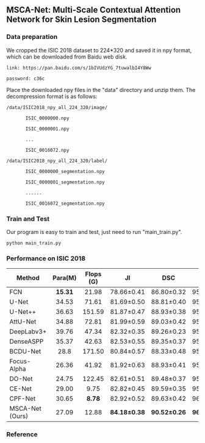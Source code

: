 ## MSCA-Net: Multi-Scale Contextual Attention Network for Skin Lesion Segmentation 




### Data preparation

We cropped the ISIC 2018 dataset to 224*320 and saved it in npy format,  which can be downloaded from Baidu web disk. 

```
link: https://pan.baidu.com/s/1bIVUdzYG_7tuwalbI4Y8Ww

password: c36c
```

Place the downloaded npy files in the "data" directory and unzip them. The decompression format is as follows:

```
/data/ISIC2018_npy_all_224_320/image/

​		ISIC_0000000.npy

​		ISIC_0000001.npy

​		...

​		ISIC_0016072.npy

/data/ISIC2018_npy_all_224_320/label/

​		ISIC_0000000_segmentation.npy

​		ISIC_0000001_segmentation.npy

​		......

​		ISIC_0016072_segmentation.npy
```

### Train and Test

Our program is easy to train and test,  just need to run "main_train.py". 

```
python main_train.py
```

### Performance on ISIC 2018

| Method          |  Para(M)   |  Flops (G)  |       JI       |      DSC       |      ACC       |
|-----------------|:----------:|:-----------:|:--------------:|:--------------:|:--------------:|
| FCN             | **15.31**  |    21.98    |   78.66±0.41   |   86.80±0.32   |   95.04±0.32   |
| U-Net           |   34.53    |    71.61    |   81.69±0.50   |   88.81±0.40   |   95.68±0.29   |
| U-Net++         |   36.63    |   151.59    |   81.87±0.47   |   88.93±0.38   |   95.68±0.33   |
| AttU-Net        |   34.88    |    72.81    |   81.99±0.59   |   89.03±0.42   |   95.77±0.26   |
| DeepLabv3+      |   39.76    |    47.34    |   82.32±0.35   |   89.26±0.23   |   95.87±0.23   |
| DenseASPP       |   35.37    |    42.63    |   82.53±0.55   |   89.35±0.37   |   95.89±0.28   |
| BCDU-Net        |    28.8    |   171.50    |   80.84±0.57   |   88.33±0.48   |   95.48±0.40   |
| Focus-Alpha     |   26.36    |    41.92    |   81.92±0.63   |   88.93±0.41   |   95.84±0.44   |
| DO-Net          |   24.75    |   122.45    |   82.61±0.51   |   89.48±0.37   |   95.78±0.36   |
| CE-Net          |   29.00    |    9.75     |   82.82±0.45   |   89.59±0.35   |   95.97±0.30   |
| CPF-Net         |   30.65    |  **8.78**   |   82.92±0.52   |   89.63±0.42   |   96.02±0.34   |
| MSCA-Net (Ours) |   27.09    |    12.88    | **84.18±0.38** | **90.52±0.26** | **96.41±0.29** |

### Reference



